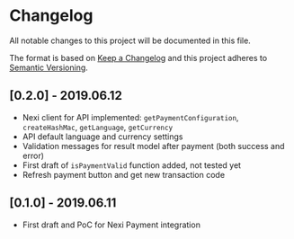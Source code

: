 # Changelog

All notable changes to this project will be documented in this file.

The format is based on [Keep a Changelog](https://keepachangelog.com/en/1.0.0/)
and this project adheres to [Semantic Versioning](https://semver.org/spec/v2.0.0.html).

## [0.2.0] - 2019.06.12

- Nexi client for API implemented: `getPaymentConfiguration`, `createHashMac`, `getLanguage`, `getCurrency`
- API default language and currency settings
- Validation messages for result model after payment (both success and error)
- First draft of `isPaymentValid` function added, not tested yet
- Refresh payment button and get new transaction code

## [0.1.0] - 2019.06.11

- First draft and PoC for Nexi Payment integration
